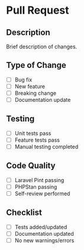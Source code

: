 # Pull Request

## Description
Brief description of changes.

## Type of Change
- [ ] Bug fix
- [ ] New feature
- [ ] Breaking change
- [ ] Documentation update

## Testing
- [ ] Unit tests pass
- [ ] Feature tests pass
- [ ] Manual testing completed

## Code Quality
- [ ] Laravel Pint passing
- [ ] PHPStan passing
- [ ] Self-review performed

## Checklist
- [ ] Tests added/updated
- [ ] Documentation updated
- [ ] No new warnings/errors
